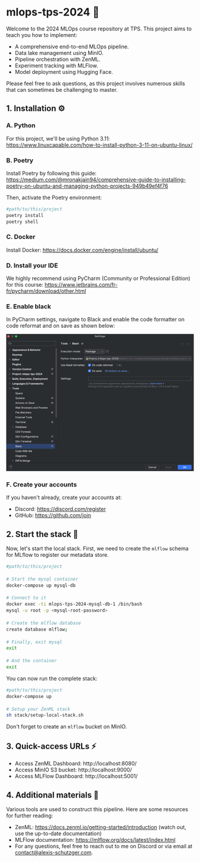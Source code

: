 # mlops-tps-2024 💪

Welcome to the 2024 MLOps course repository at TPS. This project aims to teach you how to implement:

- A comprehensive end-to-end MLOps pipeline. 
- Data lake management using MinIO.
- Pipeline orchestration with ZenML.
- Experiment tracking with MLFlow.
- Model deployment using Hugging Face.

Please feel free to ask questions, as this project involves numerous skills that can sometimes be challenging to master.

## 1. Installation ⚙️
### A. Python

For this project, we'll be using Python 3.11:  https://www.linuxcapable.com/how-to-install-python-3-11-on-ubuntu-linux/

### B. Poetry

Install Poetry by following this guide:  https://medium.com/@mronakjain94/comprehensive-guide-to-installing-poetry-on-ubuntu-and-managing-python-projects-949b49ef4f76

Then, activate the Poetry environment:

```bash
#path/to/this/project
poetry install
poetry shell
```

### C. Docker

Install Docker: https://docs.docker.com/engine/install/ubuntu/

### D. Install your IDE

We highly recommend using PyCharm (Community or Professional Edition) for this course: https://www.jetbrains.com/fr-fr/pycharm/download/other.html

### E. Enable black

In PyCharm settings, navigate to Black and enable the code formatter on code reformat and on save as shown below:

![img.png](images/black.png)

### F. Create your accounts

If you haven't already, create your accounts at:

- Discord: https://discord.com/register
- GitHub: https://github.com/join

## 2. Start the stack 🚀

Now, let's start the local stack. First, we need to create the `mlflow` schema for MLflow to register our metadata store.

```bash
#path/to/this/project

# Start the mysql container
docker-compose up mysql-db

# Connect to it
docker exec -ti mlops-tps-2024-mysql-db-1 /bin/bash
mysql -u root -p <mysql-root-password>

# Create the mlflow database
create database mlflow;

# Finally, exit mysql
exit

# And the container
exit
```

You can now run the complete stack:

```bash
#path/to/this/project
docker-compose up

# Setup your ZenML stack
sh stack/setup-local-stack.sh
```

Don't forget to create an `mlflow` bucket on MinIO.

## 3. Quick-access URLs ⚡

- Access ZenML Dashboard: http://localhost:8080/
- Access MinIO S3 bucket: http://localhost:9000/
- Access MLFlow Dashboard: http://localhost:5001/

## 4. Additional materials 📖

Various tools are used to construct this pipeline. Here are some resources for further reading:

- ZenML: https://docs.zenml.io/getting-started/introduction (watch out, use the up-to-date documentation)
- MLFlow documentation: https://mlflow.org/docs/latest/index.html
- For any questions, feel free to reach out to me on Discord or via email at [contact@alexis-schutzger.com](mailto:contact@alexis-schutzger.com).
